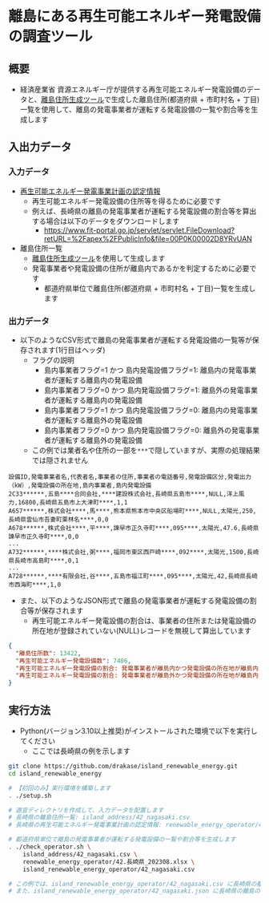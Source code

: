 # 離島にある再生可能エネルギー発電設備の調査ツール

## 概要
* 経済産業省 資源エネルギー庁が提供する再生可能エネルギー発電設備のデータと、[離島住所生成ツール](https://github.com/drakase/island_address)で生成した離島住所(都道府県 + 市町村名 + 丁目)一覧を使用して、離島の発電事業者が運転する発電設備の一覧や割合等を生成します

## 入出力データ
### 入力データ
* [再生可能エネルギー発電事業計画の認定情報](https://www.fit-portal.go.jp/PublicInfo)
  * 再生可能エネルギー発電設備の住所等を得るために必要です
  * 例えば、長崎県の離島の発電事業者が運転する発電設備の割合等を算出する場合は以下のデータをダウンロードします
    * https://www.fit-portal.go.jp/servlet/servlet.FileDownload?retURL=%2Fapex%2FPublicInfo&file=00P0K00002D8YRvUAN
* 離島住所一覧
  * [離島住所生成ツール](https://github.com/drakase/island_address)を使用して生成します
  * 発電事業者や発電設備の住所が離島内であるかを判定するために必要です
    * 都道府県単位で離島住所(都道府県 + 市町村名 + 丁目)一覧を生成します
### 出力データ
* 以下のようなCSV形式で離島の発電事業者が運転する発電設備の一覧等が保存されます(1行目はヘッダ)
  * フラグの説明
    * 島内事業者フラグ=1 かつ 島内発電設備フラグ=1: 離島内の発電事業者が運転する離島内の発電設備
    * 島内事業者フラグ=0 かつ 島内発電設備フラグ=1: 離島外の発電事業者が運転する離島内の発電設備
    * 島内事業者フラグ=1 かつ 島内発電設備フラグ=0: 離島内の発電事業者が運転する離島外の発電設備
    * 島内事業者フラグ=0 かつ 島内発電設備フラグ=0: 離島外の発電事業者が運転する離島外の発電設備
  * この例では業者名や住所の一部を`***`で隠していますが、実際の処理結果では隠されません
```csv
設備ID,発電事業者名,代表者名,事業者の住所,事業者の電話番号,発電設備区分,発電出力（kW）,発電設備の所在地,島内事業者,島内発電設備
2C33******,五島****合同会社,****建設株式会社,長崎県五島市****,NULL,洋上風力,16800,長崎県五島市上大津町****,1,1
A657******,株式会社****,馬****,熊本県熊本市中央区船場町****,NULL,太陽光,250,長崎県雲仙市吾妻町栗林名****,0,0
A678******,株式会社****,平****,諫早市正久寺町****,095****,太陽光,47.6,長崎県諫早市正久寺町****,0,0
...
A732******,****株式会社,粥****,福岡市東区西戸崎****,092****,太陽光,1500,長崎県長崎市高島町****,0,1
...
A728******,****有限会社,谷****,五島市福江町****,095****,太陽光,42,長崎県長崎市西海町****,1,0
```
* また、以下のようなJSON形式で離島の発電事業者が運転する発電設備の割合等が保存されます
  * 再生可能エネルギー発電設備の割合は、事業者の住所または発電設備の所在地が登録されていない(NULL)レコードを無視して算出しています
```json
{
  "離島住所数": 13422,
  "再生可能エネルギー発電設備数": 7406,
  "再生可能エネルギー発電設備の割合: 発電事業者が離島内かつ発電設備の所在地が離島内 / 発電設備の所在地が離島内": "273 / 523 = 52.199%",
  "再生可能エネルギー発電設備の割合: 発電事業者が離島外かつ発電設備の所在地が離島内 / 発電設備の所在地が離島内": "250 / 523 = 47.801%"
}
```

## 実行方法
* Python(バージョン3.10以上推奨)がインストールされた環境で以下を実行してください
  * ここでは長崎県の例を示します
```bash
git clone https://github.com/drakase/island_renewable_energy.git
cd island_renewable_energy

# 【初回のみ】実行環境を構築します
. ./setup.sh

# 適宜ディレクトリを作成して、入力データを配置します
# 長崎県の離島住所一覧: island_address/42_nagasaki.csv
# 長崎県の再生可能エネルギー発電事業計画の認定情報: renewable_energy_operator/42.長崎県_202308.xlsx

# 都道府県単位で離島の発電事業者が運転する発電設備の一覧や割合等を生成します
. ./check_operator.sh \
    island_address/42_nagasaki.csv \
    renewable_energy_operator/42.長崎県_202308.xlsx \
    island_renewable_energy_operator/42_nagasaki.csv

# この例では、island_renewable_energy_operator/42_nagasaki.csv に長崎県の離島の発電事業者が運転する発電設備の一覧(フラグ)等が保存されます
# また、island_renewable_energy_operator/42_nagasaki.json に長崎県の離島の発電事業者が運転する発電設備の割合等が保存されます
```
